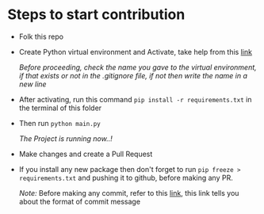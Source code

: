 # Steps to start contribution

- Folk this repo
- Create Python virtual environment and Activate, take help from this [link](https://www.freecodecamp.org/news/how-to-setup-virtual-environments-in-python)

   *Before proceeding, check the name you gave to the virtual environment, if that exists or not in the .gitignore file, if not then write the name in a new line*

- After activating, run this command `pip install -r requirements.txt` in the terminal of this folder
- Then run `python main.py`

   *The Project is running now..!*

- Make changes and create a Pull Request
- If you install any new package then don't forget to run `pip freeze > requirements.txt` and pushing it to github, before making any PR.

    *Note:* Before making any commit, refer to this [link](https://gist.github.com/qoomon/5dfcdf8eec66a051ecd85625518cfd13), this link tells you about the format of commit message
